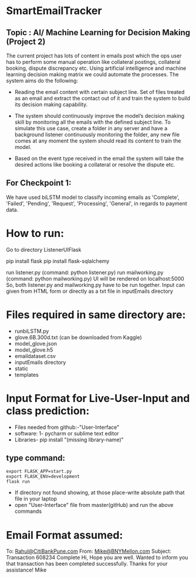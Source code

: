 # SmartEmailTracker

## Topic : AI/ Machine Learning for Decision Making (Project 2)

The current project has lots of content in emails post which the ops user has to perform some manual operation like collateral postings, collateral booking, dispute discrepancy etc. Using artificial intelligence and machine learning decision making matrix we could automate the processes. The system aims do the following:

- Reading the email content with certain subject line. Set of files treated as an email and extract the contact out of it and train the system to build its decision making capability.

- The system should continuously improve the model’s decision making skill by monitoring all the emails with the defined subject line. To simulate this use case, create a folder in any server and have a background listener continuously monitoring the folder, any new file comes at any moment the system should read its content to train the model.

- Based on the event type received in the email the system will take the desired actions like booking a collateral or resolve the dispute etc.

## For Checkpoint 1:

We have used biLSTM model to classify incoming emails as 'Complete', 'Failed', 'Pending', 'Request', 'Processing', 'General', in regards to payment data.

# How to run:

Go to directory ListenerUIFlask

pip install flask
pip install flask-sqlalchemy

run listener.py (command: python listener.py)
run mailworking.py (command: python mailworking.py)
UI will be rendered on localhost:5000
So, both listener.py and mailworking.py have to be run together.
Input can given from HTML form or directly as a txt file in inputEmails directory

# Files required in same directory are:

- runbiLSTM.py
- glove.6B.300d.txt (can be downloaded from Kaggle)
- model_glove.json
- model_glove.h5
- emaildataset.csv
- inputEmails directory
- static
- templates

# Input Format for Live-User-Input and class prediction:

- Files needed from github:-"User-Interface"
- software: 1- pycharm or sublime text editor
- Libraries- pip install "(missing library-name)"

## type command:
```
export FLASK_APP=start.py
export FLASK_ENV=development
flask run
```

- If directory not found showing, at those place-write absolute path that file in your laptop
- open "User-Interface" file from master(gitHub) and run the above commands

# Email Format assumed:

To: Rahul@CitiBankPune.com
From: Mike@BNYMellon.com
Subject: Transaction 608234 Complete
Hi,
Hope you are well.
Wanted to inform you that transaction has been completed successfully.
Thanks for your assistance!
Mike
